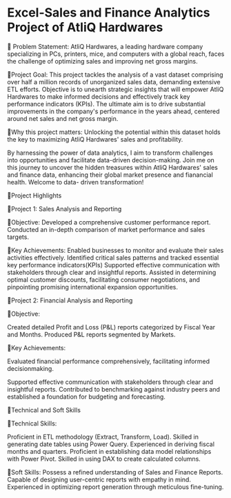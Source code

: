 # Excel-Sales and Finance Analytics Project of AtliQ Hardwares 
💾 Problem Statement: 
AtliQ Hardwares, a leading hardware company specializing in PCs, printers, mice, and 
computers with a global reach, faces the challenge of optimizing sales and improving 
net gross margins.

💾Project Goal: 
This project tackles the analysis of a vast dataset comprising over half a million records 
of unorganized sales data, demanding extensive ETL efforts. Objective is to unearth 
strategic insights that will empower AtliQ Hardwares to make informed decisions and 
effectively track key performance indicators (KPIs). The ultimate aim is to drive 
substantial improvements in the company's performance in the years ahead, centered 
around net sales and net gross margin.

💾Why this project matters: 
Unlocking the potential within this dataset holds the key to maximizing AtliQ 
Hardwares' sales and profitability. 

By harnessing the power of data analytics, I aim to transform challenges into 
opportunities and facilitate data-driven decision-making. 
Join me on this journey to uncover the hidden treasures within AtliQ Hardwares' sales 
and finance data, enhancing their global market presence and fianancial health. 
Welcome to data- driven transformation!

💾Project Highlights 

📘Project 1: Sales Analysis and Reporting

💫Objective: 
Developed a comprehensive customer performance report. 
Conducted an in-depth comparison of market performance and sales targets. 

💫Key Achievements: 
Enabled businesses to monitor and evaluate their sales activities effectively. 
Identified critical sales patterns and tracked essential key performance indicators(KPIs)
Supported effective communication with stakeholders through clear and insightful 
reports. 
Assisted in determining optimal customer discounts, facilitating consumer 
negotiations, and pinpointing promising international expansion opportunities. 

📘Project 2: Financial Analysis and Reporting 
 
💫Objective: 

Created detailed Profit and Loss (P&L) reports categorized by Fiscal Year and Months. 
Produced P&L reports segmented by Markets.

💫Key Achievements: 

Evaluated financial performance comprehensively, facilitating informed decisionmaking.

Supported effective communication with stakeholders through clear and insightful 
reports.
Contributed to benchmarking against industry peers and established a foundation for 
budgeting and forecasting. 

💾Technical and Soft Skills

💫Technical Skills:

Proficient in ETL methodology (Extract, Transform, Load). 
Skilled in generating date tables using Power Query. 
Experienced in deriving fiscal months and quarters. 
Proficient in establishing data model relationships with Power Pivot. 
Skilled in using DAX to create calculated columns.

💫Soft Skills: 
Possess a refined understanding of Sales and Finance Reports. 
Capable of designing user-centric reports with empathy in mind. 
Experienced in optimizing report generation through meticulous fine-tuning. 
